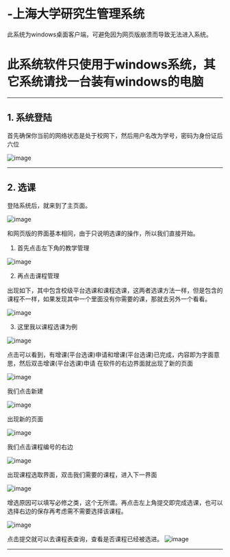 # -上海大学研究生管理系统 
此系统为windows桌面客户端，可避免因为网页版崩溃而导致无法进入系统。


# 此系统软件只使用于windows系统，其它系统请找一台装有windows的电脑
----------------------------

## 1. 系统登陆

首先确保你当前的网络状态是处于校网下，然后用户名改为学号，密码为身份证后六位
   
![image](https://user-images.githubusercontent.com/48949396/204176467-093bdf81-10e5-4c68-8bbc-a154791991b1.png)

----------------------------
## 2. 选课
登陆系统后，就来到了主页面。

![image](https://user-images.githubusercontent.com/48949396/204176728-2c89e91b-3bbd-4f87-95e6-c3f75237ebf4.png)

和网页版的界面基本相同，由于只说明选课的操作，所以我们直接开始。

1. 首先点击左下角的教学管理

![image](https://user-images.githubusercontent.com/48949396/204177369-d05b598c-a8ec-4305-bbbe-4f0ffb177c43.png)

2. 再点击课程管理

出现如下，其中包含校级平台选课和课程选课，这两者选课方法一样，但是包含的课程不一样，如果发现其中一个里面没有你需要的课，那就去另外一个看看。

![image](https://user-images.githubusercontent.com/48949396/204177449-766cc352-ca77-488c-98cf-8e9b31792a5d.png)

3. 这里我以课程选课为例

![image](https://user-images.githubusercontent.com/48949396/204177643-5fdfb49e-758e-4536-8ba0-56ee5eedbba4.png)

点击可以看到，有增课(平台选课)申请和增课(平台选课)已完成，内容即为字面意思，然后双击增课(平台选课)申请
在软件的右边界面就出现了新的页面

![image](https://user-images.githubusercontent.com/48949396/204177857-a9c9b881-d8ea-4e8f-a9a2-4f8c2c249176.png)

我们点击新建

![image](https://user-images.githubusercontent.com/48949396/204177961-53b5d6f1-b9d8-4280-9ab8-a57f8e0749ed.png)

出现新的页面

![image](https://user-images.githubusercontent.com/48949396/204177999-7a3b3a00-2b6f-4f33-9931-4949056bcef3.png)

我们点击课程编号的右边

![image](https://user-images.githubusercontent.com/48949396/204178086-ea07d495-568b-43ee-8bb2-1b112144099c.png)

出现课程选取界面，双击我们需要的课程，进入下一界面

![image](https://user-images.githubusercontent.com/48949396/204178236-ef81e4f5-7a67-4809-9c54-c2b912d2486f.png)

增选原因可以填写必修之类，这个无所谓。再点击左上角提交即完成选课，也可以选择右边的保存再考虑需不需要选择该课程。

![image](https://user-images.githubusercontent.com/48949396/204178301-b3123067-d801-439d-8a08-a5b2a1ed035f.png)

点击提交就可以去课程表查询，查看是否课程已经被选进。
![image](https://user-images.githubusercontent.com/48949396/204178547-79907744-72d8-428d-88f6-8f31a54db66d.png)

---------
